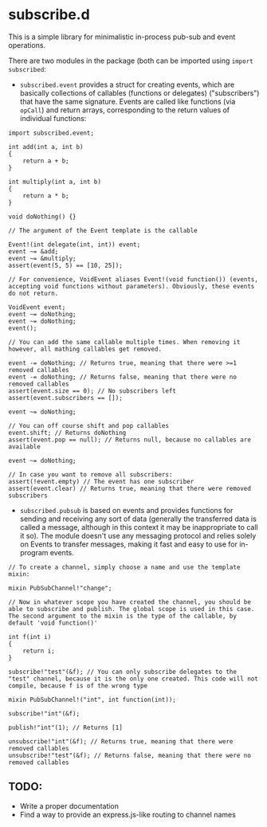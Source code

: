 # subscribe.d

This is a simple library for minimalistic in-process pub-sub and event operations.

There are two modules in the package (both can be imported using `import subscribed`:

* `subscribed.event` provides a struct for creating events, which are basically collections of callables (functions or delegates) ("subscribers") that have the same signature. Events are called like functions (via `opCall`) and return arrays, corresponding to the return values of individual functions:
```
import subscribed.event;

int add(int a, int b)
{
    return a + b;
}

int multiply(int a, int b)
{
    return a * b;
}

void doNothing() {}

// The argument of the Event template is the callable

Event!(int delegate(int, int)) event;
event ~= &add;
event ~= &multiply;
assert(event(5, 5) == [10, 25]);

// For convenience, VoidEvent aliases Event!(void function()) (events, accepting void functions without parameters). Obviously, these events do not return.

VoidEvent event;
event ~= doNothing;
event ~= doNothing;
event();

// You can add the same callable multiple times. When removing it however, all mathing callables get removed.

event -= doNothing; // Returns true, meaning that there were >=1 removed callables
event -= doNothing; // Returns false, meaning that there were no removed callables
assert(event.size == 0); // No subscribers left
assert(event.subscribers == []);

event ~= doNothing;

// You can off course shift and pop callables
event.shift; // Returns doNothing
assert(event.pop == null); // Returns null, because no callables are available

event ~= doNothing;

// In case you want to remove all subscribers:
assert(!event.empty) // The event has one subscriber
assert(event.clear) // Returns true, meaning that there were removed subscribers
```

* `subscribed.pubsub` is based on events and provides functions for sending and receiving any sort of data (generally the transferred data is called a message, although in this context it may be inappropriate to call it so). The module doesn't use any messaging protocol and relies solely on Events to transfer messages, making it fast and easy to use for in-program events. 

```
// To create a channel, simply choose a name and use the template mixin:

mixin PubSubChannel!"change";

// Now in whatever scope you have created the channel, you should be able to subscribe and publish. The global scope is used in this case. The second argument to the mixin is the type of the callable, by default 'void function()'

int f(int i)
{
    return i;
}

subscribe!"test"(&f); // You can only subscribe delegates to the "test" channel, because it is the only one created. This code will not compile, because f is of the wrong type

mixin PubSubChannel!("int", int function(int));

subscribe!"int"(&f);

publish!"int"(1); // Returns [1]

unsubscribe!"int"(&f); // Returns true, meaning that there were removed callables
unsubscribe!"test"(&f); // Returns false, meaning that there were no removed callables
```

## TODO:

* Write a proper documentation
* Find a way to provide an express.js-like routing to channel names
